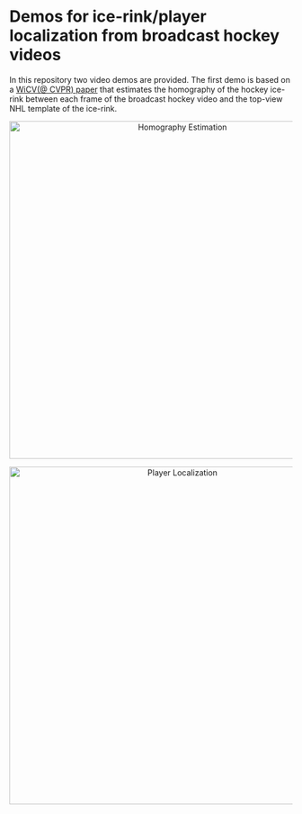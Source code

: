 # Demos for ice-rink/player localization from broadcast hockey videos
In this repository two video demos are provided. The first demo is based on a [WiCV(@ CVPR) paper](
https://doi.org/10.48550/arXiv.2104.10847) that estimates the homography of the hockey ice-rink between 
each frame of the broadcast hockey video and the top-view NHL template of the ice-rink.

<p align="center">
  <img width="600" src="" alt="Homography Estimation"/>      
</p>

<p align="center">
  <img width="600" src="" alt="Player Localization"/>      
</p>

